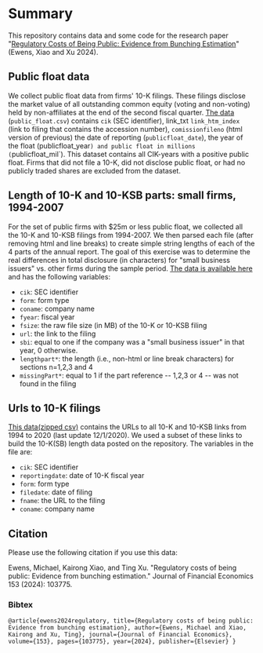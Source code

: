 # Summary

This repository contains data and some code for the research paper "[Regulatory Costs of Being Public: Evidence from Bunching Estimation](https://osf.io/preprints/socarxiv/pdv8n/)" (Ewens, Xiao and Xu 2024).

## Public float data

We collect public float data from firms' 10-K filings.  These filings disclose the market value of all outstanding common equity (voting and non-voting) held by non-affiliates at the end of the second fiscal quarter.  [The data](https://github.com/michaelewens/public_float_regulation/blob/main/public_float.csv.zip  ) (`public_float.csv`) contains `cik` (SEC identifier), link_txt	`link_htm_index` (link to filing that contains the accession number),	`comissionfileno` (html version of previous) the date of reporting (`publicfloat_date`), the year of the float (publicfloat_year`) and public float in millions (`publicfloat_mil`). This dataset contains all CIK-years with a positive public float. Firms that did not file a 10-K, did not disclose public float, or had no publicly traded shares are excluded from the dataset.

## Length of 10-K and 10-KSB parts: small firms, 1994-2007

For the set of public firms with $25m or less public float, we collected all the 10-K and 10-KSB filings from 1994-2007.  We then parsed each file (after removing html and line breaks) to create simple string lengths of each of the 4 parts of the annual report.  The goal of this exercise was to determine the real differences in total disclosure (in characters) for "small business issuers" vs. other firms during the sample period.   [The data is available here](https://github.com/michaelewens/public_float_regulation/blob/main/length10K_less25m_float.csv) and has the following variables:

- `cik`: SEC identifier
- `form`: form type
- `coname`: company name
- `fyear`: fiscal year
- `fsize`: the raw file size (in MB) of the 10-K or 10-KSB filing
- `url`: the link to the filing
- `sbi`: equal to one if the company was a "small business issuer" in that year, 0 otherwise.
- `lengthpart*`: the length (i.e., non-html or line break characters) for sections n=1,2,3 and 4
- `missingPart*`: equal to 1 if the part reference -- 1,2,3 or 4 -- was not found in the filing

## Urls to 10-K filings

[This data(zipped csv)](https://github.com/michaelewens/public_float_regulation/blob/main/sec_10Klinks_all.csv.zip) contains the URLs to all 10-K and 10-KSB links from 1994 to 2020 (last update 12/1/2020).  We used a subset of these links to build the 10-K(SB) length data posted on the repository.  The variables in the file are:

- `cik`: SEC identifier
- `reportingdate`: date of 10-K fiscal year
- `form`: form type 
- `filedate`: date of filing 
- `fname`: the URL to the filing
- `coname`: company name


## Citation

Please use the following citation if you use this data:

Ewens, Michael, Kairong Xiao, and Ting Xu. "Regulatory costs of being public: Evidence from bunching estimation." Journal of Financial Economics 153 (2024): 103775.

### Bibtex
`@article{ewens2024regulatory,
  title={Regulatory costs of being public: Evidence from bunching estimation},
  author={Ewens, Michael and Xiao, Kairong and Xu, Ting},
  journal={Journal of Financial Economics},
  volume={153},
  pages={103775},
  year={2024},
  publisher={Elsevier}
}`


